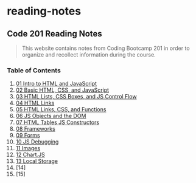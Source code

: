# reading-notes

## Code 201 Reading Notes

> This website contains notes from Coding Bootcamp 201 in order to organize and recollect information during the course.


### Table of Contents
1. [01 Intro to HTML and JavaScript](class-01.md)
2. [02 Basic HTML, CSS, and JavaScript](class-02.md)
3. [03 HTML Lists, CSS Boxes, and JS Control Flow](class-03.md)
4. [04 HTML Links](class-04.md)
5. [05 HTML Links, CSS, and Functions](class-05.md)
6. [06 JS Objects and the DOM](class-06.md)
7. [07 HTML Tables JS Constructors](class-07.md)
8. [08 Frameworks](class-08.md)
9. [09 Forms](class-09.md)
10. [10 JS Debugging](class-10.md)
11. [11 Images](class-11.md)
12. [12 Chart.JS](class-12.md)
13. [13 Local Storage](class-13.md)
14. [14]
15. [15]
